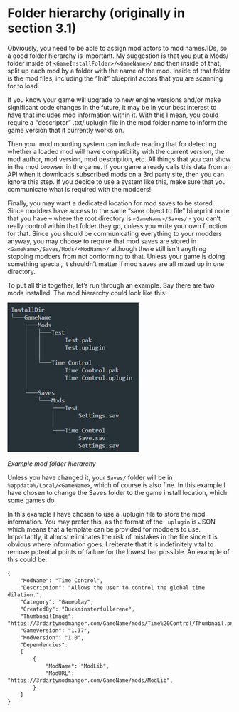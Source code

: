 # Folder hierarchy (originally in section 3.1)
Obviously, you need to be able to assign mod actors to mod names/IDs, so a good folder hierarchy is important. My suggestion is that you put a Mods/ folder inside of `<GameInstallFolder>/<GameName>/` and then inside of that, split up each mod by a folder with the name of the mod. Inside of that folder is the mod files, including the “Init” blueprint actors that you are scanning for to load. 

If you know your game will upgrade to new engine versions and/or make significant code changes in the future, it may be in your best interest to have that includes mod information within it. With this I mean, you could require a "descriptor” .txt/.uplugin file in the mod folder name to inform the game version that it currently works on. 

Then your mod mounting system can include reading that for detecting whether a loaded mod will have compatibility with the current version, the mod author, mod version, mod description, etc. All things that you can show in the mod browser in the game. If your game already calls this data from an API when it downloads subscribed mods on a 3rd party site, then you can ignore this step. If you decide to use a system like this, make sure that you communicate what is required with the modders!

Finally, you may want a dedicated location for mod saves to be stored. Since modders have access to the same “save object to file” blueprint node that you have – where the root directory is `<GameName>/Saves/` - you can’t really control within that folder they go, unless you write your own function for that. Since you should be communicating everything to your modders anyway, you may choose to require that mod saves are stored in `<GameName>/Saves/Mods/<ModName>/` although there still isn’t anything stopping modders from not conforming to that. Unless your game is doing something special, it shouldn’t matter if mod saves are all mixed up in one directory.

To put all this together, let’s run through an example. Say there are two mods installed. The mod hierarchy could look like this:

[![Folder Hierarchy](../../Images/FolderHierarchy.png)](https://cdn.discordapp.com/attachments/1109192354595876944/1154755576149069948/FolderHierarchy.png)

*Example mod folder hierarchy*

Unless you have changed it, your `Saves/` folder will be in `%appdata%/Local/<GameName>`, which of course is also fine. In this example I have chosen to change the Saves folder to the game install location, which some games do.

In this example I have chosen to use a .uplugin file to store the mod information. You may prefer this, as the format of the `.uplugin` is JSON which means that a template can be provided for modders to use. Importantly, it almost eliminates the risk of mistakes in the file since it is obvious where information goes. I reiterate that it is indefinitely vital to remove potential points of failure for the lowest bar possible. An example of this could be:

```
{
    "ModName": "Time Control",
    "Description": "Allows the user to control the global time dilation.",
    "Category": "Gameplay",
    "CreatedBy": "Buckminsterfullerene",
    "ThumbnailImage": "https://3rdartymodmanger.com/GameName/mods/Time%20Control/Thumbnail.png",
    "GameVersion": "1.37",
    "ModVersion": "1.0",
    "Dependencies": 
    [
        {
            "ModName": "ModLib",
            "ModURL": "https://3rdartymodmanger.com/GameName/mods/ModLib",
        }
    ]
}
```